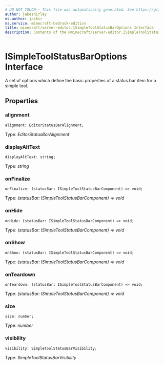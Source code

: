 ```yaml
---
# DO NOT TOUCH — This file was automatically generated. See https://github.com/mojang/minecraftapidocsgenerator to modify descriptions, examples, etc.
author: jakeshirley
ms.author: jashir
ms.service: minecraft-bedrock-edition
title: minecraft/server-editor.ISimpleToolStatusBarOptions Interface
description: Contents of the @minecraft/server-editor.ISimpleToolStatusBarOptions class.
---
```

# ISimpleToolStatusBarOptions Interface

A set of options which define the basic properties of a status bar item for a simple tool.

## Properties

### **alignment**
`alignment: EditorStatusBarAlignment;`

Type: *EditorStatusBarAlignment*

### **displayAltText**
`displayAltText: string;`

Type: *string*

### **onFinalize**
`onFinalize: (statusBar: ISimpleToolStatusBarComponent) => void;`

Type: *(statusBar: ISimpleToolStatusBarComponent) => void*

### **onHide**
`onHide: (statusBar: ISimpleToolStatusBarComponent) => void;`

Type: *(statusBar: ISimpleToolStatusBarComponent) => void*

### **onShow**
`onShow: (statusBar: ISimpleToolStatusBarComponent) => void;`

Type: *(statusBar: ISimpleToolStatusBarComponent) => void*

### **onTeardown**
`onTeardown: (statusBar: ISimpleToolStatusBarComponent) => void;`

Type: *(statusBar: ISimpleToolStatusBarComponent) => void*

### **size**
`size: number;`

Type: *number*

### **visibility**
`visibility: SimpleToolStatusBarVisibility;`

Type: *SimpleToolStatusBarVisibility*
